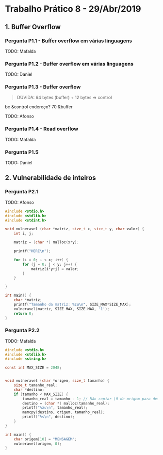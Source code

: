# Trabalho Prático 8 - 29/Abr/2019

## 1. Buffer Overflow

### Pergunta P1.1 - Buffer overflow em várias linguagens

TODO: Mafalda

### Pergunta P1.2 - Buffer overflow em várias linguagens

TODO: Daniel

### Pergunta P1.3 - Buffer overflow

> DÚVIDA: 64 bytes (buffer) + 12 bytes => control

bc &control
   endereço?
70 &buffer

TODO: Afonso

### Pergunta P1.4 - Read overflow

TODO: Mafalda

### Pergunta P1.5

TODO: Daniel

## 2. Vulnerabilidade de inteiros

### Pergunta P2.1

TODO: Afonso

```c
#include <stdio.h>
#include <stdlib.h>
#include <stdint.h>

void vulneravel (char *matriz, size_t x, size_t y, char valor) {
    int i, j;

    matriz = (char *) malloc(x*y);

    printf("HERE\n");

    for (i = 0; i < x; i++) {
        for (j = 0; j < y; j++) {
            matriz[i*y+j] = valor;
        }
    }

}

int main() {
    char *matriz;
    printf("Tamanho da matriz: %zu\n", SIZE_MAX*SIZE_MAX);
    vulneravel(matriz, SIZE_MAX, SIZE_MAX, '1');
    return 0;
}
```

### Pergunta P2.2

TODO: Mafalda

```c
#include <stdio.h>
#include <stdlib.h>
#include <string.h>

const int MAX_SIZE = 2048;


void vulneravel (char *origem, size_t tamanho) {
    size_t tamanho_real;
    char *destino;
    if (tamanho < MAX_SIZE) {
        tamanho_real = tamanho - 1; // Não copiar \0 de origem para destino
        destino = (char *) malloc(tamanho_real);
        printf("%zu\n", tamanho_real);
        memcpy(destino, origem, tamanho_real);
        printf("%s\n", destino);
    }
}

int main() {
    char origem[10] = "MENSAGEM";
    vulneravel(origem, 0);
}
```
